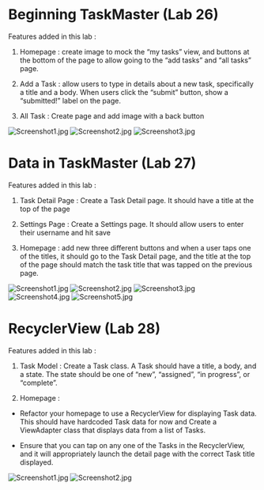 # Beginning TaskMaster (Lab 26)

Features added in this lab :

1. Homepage : create image to mock the “my tasks” view, and buttons at the bottom of the page to allow going to the “add tasks” and “all tasks” page.

2. Add a Task : allow users to type in details about a new task, specifically a title and a body. When users click the “submit” button, show a “submitted!” label on the page.

3. All Task : Create page and add image with a back button


![Screenshot1.jpg](screenshots/ScreenshotLab2601.jpg)
![Screenshot2.jpg](screenshots/ScreenshotLab2602.jpg)
![Screenshot3.jpg](screenshots/ScreenshotLab2603.jpg)

# Data in TaskMaster (Lab 27)

Features added in this lab :

1. Task Detail Page : Create a Task Detail page. It should have a title at the top of the page 

2. Settings Page : Create a Settings page. It should allow users to enter their username and hit save

3. Homepage : add new three different buttons and when a user taps one of the titles, it should go to the Task Detail page, and the title at the top of the page should match the task title that was tapped on the previous page.



![Screenshot1.jpg](screenshots/ScreenshotLab2701.jpg)
![Screenshot2.jpg](screenshots/ScreenshotLab2702.jpg)
![Screenshot3.jpg](screenshots/ScreenshotLab2703.jpg)
![Screenshot4.jpg](screenshots/ScreenshotLab2704.jpg)
![Screenshot5.jpg](screenshots/ScreenshotLab2705.jpg)

# RecyclerView (Lab 28)

Features added in this lab :

1. Task Model : Create a Task class. A Task should have a title, a body, and a state. The state should be one of “new”, “assigned”, “in progress”, or “complete”.

2. Homepage : 

* Refactor your homepage to use a RecyclerView for displaying Task data. This should have hardcoded Task data for now and Create a ViewAdapter class that displays data from a list of Tasks.

* Ensure that you can tap on any one of the Tasks in the RecyclerView, and it will appropriately launch the detail page with the correct Task title displayed.

![Screenshot1.jpg](screenshots/ScreenshotLab2801.jpg)
![Screenshot2.jpg](screenshots/ScreenshotLab2802.jpg)